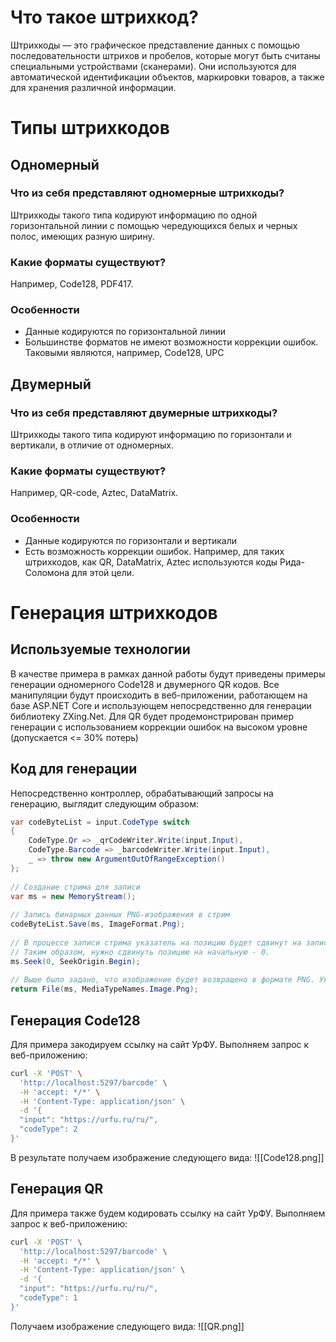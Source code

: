 # Что такое штрихкод?
Штрихкоды — это графическое представление данных с помощью последовательности штрихов и пробелов, которые могут быть считаны специальными устройствами (сканерами). Они используются для автоматической идентификации объектов, маркировки товаров, а также для хранения различной информации.
# Типы штрихкодов
## Одномерный
### Что из себя представляют одномерные штрихкоды?
Штрихкоды такого типа кодируют информацию по одной горизонтальной линии с помощью чередующихся белых и черных полос, имеющих разную ширину.
### Какие форматы существуют?
Например, Code128, PDF417.
### Особенности
- Данные кодируются по горизонтальной линии
- Большинстве форматов не имеют возможности коррекции ошибок. Таковыми являются, например, Code128, UPC
## Двумерный
### Что из себя представляют двумерные штрихкоды?
Штрихкоды такого типа кодируют информацию по горизонтали и вертикали, в отличие от одномерных.
### Какие форматы существуют?
Например, QR-code, Aztec, DataMatrix.
### Особенности
- Данные кодируются по горизонтали и вертикали
- Есть возможность коррекции ошибок. Например, для таких штрихкодов, как QR, DataMatrix, Aztec используются коды Рида-Соломона для этой цели.
# Генерация штрихкодов
## Используемые технологии
В качестве примера в рамках данной работы будут приведены примеры генерации одномерного Code128 и двумерного QR кодов. Все манипуляции будут происходить в веб-приложении, работающем на базе ASP.NET Core и использующем непосредственно для генерации библиотеку ZXing.Net.
Для QR будет продемонстрирован пример генерации с использованием коррекции ошибок на высоком уровне (допускается <= 30% потерь)
## Код для генерации
Непосредственно контроллер, обрабатывающий запросы на генерацию, выглядит следующим образом:
```csharp
var codeByteList = input.CodeType switch  
{  
    CodeType.Qr => _qrCodeWriter.Write(input.Input),  
    CodeType.Barcode => _barcodeWriter.Write(input.Input),  
    _ => throw new ArgumentOutOfRangeException()  
};  
  
// Создание стрима для записи  
var ms = new MemoryStream();  
  
// Запись бинарных данных PNG-изображения в стрим  
codeByteList.Save(ms, ImageFormat.Png);  
  
// В процессе записи стрима указатель на позицию будет сдвинут на записанное количество байт. // Если вернуть стрим в таком состоянии, то произойдет ошибка - из стрима в процессе обработки ответа будет прочитано меньше байт, чем фактически отправлено  
// Таким образом, нужно сдвинуть позицию на начальную - 0.  
ms.Seek(0, SeekOrigin.Begin);  
  
// Выше было задано, что изображение будет возвращено в формате PNG. Указываем соответствующий content-type  
return File(ms, MediaTypeNames.Image.Png);
```
## Генерация Code128
Для примера закодируем ссылку на сайт УрФУ. Выполняем запрос к веб-приложению:
```bash
curl -X 'POST' \
  'http://localhost:5297/barcode' \
  -H 'accept: */*' \
  -H 'Content-Type: application/json' \
  -d '{
  "input": "https://urfu.ru/ru/",
  "codeType": 2
}'
```
В результате получаем изображение следующего вида:
![[Code128.png]]

## Генерация QR
Для примера также будем кодировать ссылку на сайт УрФУ. Выполняем запрос к веб-приложению:
```bash
curl -X 'POST' \
  'http://localhost:5297/barcode' \
  -H 'accept: */*' \
  -H 'Content-Type: application/json' \
  -d '{
  "input": "https://urfu.ru/ru/",
  "codeType": 1
}'
```
Получаем изображение следующего вида:
![[QR.png]]